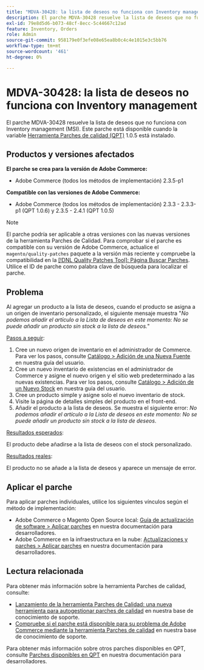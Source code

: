 ```yaml
---
title: "MDVA-30428: la lista de deseos no funciona con Inventory management"
description: El parche MDVA-30428 resuelve la lista de deseos que no funciona con Inventory management (MSI). Este parche está disponible cuando está instalada la [Quality Patches Tool (QPT)](/help/announcements/adobe-commerce-announcements/magento-quality-patches-released-new-tool-to-self-serve-quality-patches.md) 1.0.5.
exl-id: 79e8d5d6-b073-48cf-8ecc-5c44667c12ad
feature: Inventory, Orders
role: Admin
source-git-commit: 958179e0f3efe08e65ea8b0c4c4e1015e3c5bb76
workflow-type: tm+mt
source-wordcount: '461'
ht-degree: 0%

---
```


# MDVA-30428: la lista de deseos no funciona con Inventory management

El parche MDVA-30428 resuelve la lista de deseos que no funciona con Inventory management (MSI). Este parche está disponible cuando la variable [Herramienta Parches de calidad (QPT)](/help/announcements/adobe-commerce-announcements/magento-quality-patches-released-new-tool-to-self-serve-quality-patches.md) 1.0.5 está instalado.

## Productos y versiones afectados

**El parche se crea para la versión de Adobe Commerce:**

* Adobe Commerce (todos los métodos de implementación) 2.3.5-p1

**Compatible con las versiones de Adobe Commerce:**

* Adobe Commerce (todos los métodos de implementación) 2.3.3 - 2.3.3-p1 (QPT 1.0.6) y 2.3.5 - 2.4.1 (QPT 1.0.5)

>[!NOTE]
>
>El parche podría ser aplicable a otras versiones con las nuevas versiones de la herramienta Parches de Calidad. Para comprobar si el parche es compatible con su versión de Adobe Commerce, actualice el `magento/quality-patches` paquete a la versión más reciente y compruebe la compatibilidad en la [[!DNL Quality Patches Tool]: Página Buscar Parches](https://devdocs.magento.com/quality-patches/tool.html#patch-grid). Utilice el ID de parche como palabra clave de búsqueda para localizar el parche.

## Problema

Al agregar un producto a la lista de deseos, cuando el producto se asigna a un origen de inventario personalizado, el siguiente mensaje muestra &quot;*No podemos añadir el artículo a la Lista de deseos en este momento: No se puede añadir un producto sin stock a la lista de deseos.*&quot;

<u>Pasos a seguir</u>:

1. Cree un nuevo origen de inventario en el administrador de Commerce. Para ver los pasos, consulte [Catálogo > Adición de una Nueva Fuente](https://docs.magento.com/user-guide/catalog/inventory-sources-add.html?itm_source=merchdocs&amp;itm_medium=search_page&amp;itm_campaign=federated_search&amp;itm_term=new%20inventory%20source) en nuestra guía del usuario.
1. Cree un nuevo inventario de existencias en el administrador de Commerce y asigne el nuevo origen y el sitio web predeterminado a las nuevas existencias. Para ver los pasos, consulte [Catálogo > Adición de un Nuevo Stock](https://docs.magento.com/user-guide/catalog/inventory-stock-add.html#add-new-stock) en nuestra guía del usuario.
1. Cree un producto simple y asigne solo el nuevo inventario de stock.
1. Visite la página de detalles simples del producto en el front-end.
1. Añadir el producto a la lista de deseos. Se muestra el siguiente error: *No podemos añadir el artículo a la Lista de deseos en este momento: No se puede añadir un producto sin stock a la lista de deseos*.

<u>Resultados esperados</u>:

El producto debe añadirse a la lista de deseos con el stock personalizado.

<u>Resultados reales</u>:

El producto no se añade a la lista de deseos y aparece un mensaje de error.

## Aplicar el parche

Para aplicar parches individuales, utilice los siguientes vínculos según el método de implementación:

* Adobe Commerce o Magento Open Source local: [Guía de actualización de software > Aplicar parches](https://devdocs.magento.com/guides/v2.4/comp-mgr/patching/mqp.html) en nuestra documentación para desarrolladores.
* Adobe Commerce en la infraestructura en la nube: [Actualizaciones y parches > Aplicar parches](https://devdocs.magento.com/cloud/project/project-patch.html) en nuestra documentación para desarrolladores.

## Lectura relacionada

Para obtener más información sobre la herramienta Parches de calidad, consulte:

* [Lanzamiento de la herramienta Parches de Calidad: una nueva herramienta para autogestionar parches de calidad](/help/announcements/adobe-commerce-announcements/magento-quality-patches-released-new-tool-to-self-serve-quality-patches.md) en nuestra base de conocimiento de soporte.
* [Compruebe si el parche está disponible para su problema de Adobe Commerce mediante la herramienta Parches de calidad](/help/support-tools/patches-available-in-qpt-tool/check-patch-for-magento-issue-with-magento-quality-patches.md) en nuestra base de conocimiento de soporte.

Para obtener más información sobre otros parches disponibles en QPT, consulte [Parches disponibles en QPT](https://devdocs.magento.com/quality-patches/tool.html#patch-grid) en nuestra documentación para desarrolladores.
